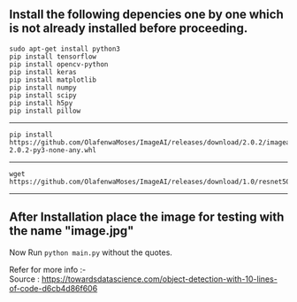 Install the following depencies one by one which is not already installed before proceeding.
------------------------------
``` 
sudo apt-get install python3
pip install tensorflow 
pip install opencv-python 
pip install keras
pip install matplotlib
pip install numpy
pip install scipy
pip install h5py
pip install pillow

```
-------------------------------
```
pip install https://github.com/OlafenwaMoses/ImageAI/releases/download/2.0.2/imageai-2.0.2-py3-none-any.whl
```
------------------------------
```
wget https://github.com/OlafenwaMoses/ImageAI/releases/download/1.0/resnet50_coco_best_v2.0.1.h5
```
------------------------------
After Installation place the image for testing with the name "image.jpg"
------------------------------
Now Run ` python main.py ` without the quotes.<br />

Refer for more info :- <br />
Source : https://towardsdatascience.com/object-detection-with-10-lines-of-code-d6cb4d86f606

